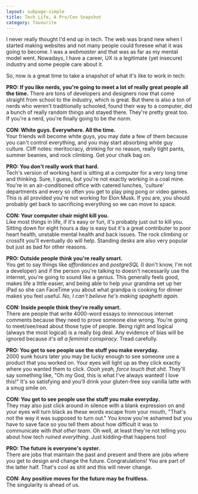 ```yaml
---
layout: subpage-simple
title: Tech Life, A Pro/Con Snapshot
category: favourite
---
```

I never really thought I'd end up in tech. The web was brand new when I started making websites and not many people could foresee what it was going to become. I was a *webmaster* and that was as far as my mental model went. Nowadays, I have a career, UX is a legitimate (yet insecure) industry and some people care about it.

So, now is a great time to take a snapshot of what it's like to work in tech:

**PRO: If you like nerds, you're going to meet a lot of really great people all the time.**
There are tons of developers and designers now that come straight from school to the industry, which is great. But there is also a ton of nerds who weren't traditionally schooled, found their way to a computer, did a bunch of really random things and stayed there. They're pretty great too. If you're a nerd, you're finally going to be *the norm.*

**CON: White guys. Everywhere. All the time.**  
Your friends will become white guys, you may date a few of them because you can't control everything, and you may start absorbing white guy culture. Cliff notes: meritocracy, drinking for no reason, really tight pants, summer beanies, and rock climbing. Get your chalk bag on.

**PRO: You don't really work that hard.**  
Tech's version of working hard is sitting at a computer for a very long time and thinking. Sure, I guess, but you're not exactly working in a coal mine. You're in an air-conditioned office with catered lunches, 'culture' departments and every so often you get to play ping pong or video games. This is all provided you're not working for Elon Musk. If you are, you should probably get back to sacrificing everything so we can move to space.

**CON: Your computer chair might kill you.**  
Like most things in life, if it's easy or fun, it's probably just out to kill you. Sitting down for eight hours a day is easy but it's a great contributer to poor heart health, unstable mental health and back issues. The rock climbing or crossfit you'll eventually do will help. Standing desks are also very popular but just as bad for other reasons.

**PRO: Outside people think you're really smart.**  
You get to say things like *affordances* and *postgreSQL* (I don't know, I'm not a developer) and if the person you're talking to doesn't necessarily use the internet, you're going to sound like a genius. This generally feels good, makes life a little easier, and being able to help your grandma set up her iPad so she can FaceTime you about what grandpa is cooking for dinner makes you feel useful. *No, I can't believe he's making spaghetti again.*

**CON: Inside people think they're really smart.**  
There are people that write 4000-word essays to innnocous internet comments because they need to prove someone else wrong. You're going to meet/see/read about those type of people. Being right and logical (always the most logical) is a really big deal. Any evidence of bias will be ignored because *it's all a feminist conspiracy.* Tread carefully.

**PRO: You get to see people use the stuff you make everyday.**  
2000 sunk hours later you may be lucky enough to see someone use a product that you worked on. Your eyes will light up as they click exactly where you wanted them to click. *Oooh yeah, force touch that shit.* They'll say something like, "Oh my God, this is what I've always wanted! I love this!" It's so satisfying and you'll drink your gluten-free soy vanilla latte with a smug smile on.

**CON: You get to see people use the stuff you make everyday.**  
They may also just click around in silence with a blank expression on and your eyes will turn black as these words escape from your mouth, "That's not the way it was supposed to turn out." You know you're ashamed but you have to save face so you tell them about how difficult it was to communicate with *that other team*. Oh well, at least they're not telling you about how tech *ruined everything.* Just kidding–that happens too!

**PRO: The future is everyone's oyster.**  
There are jobs that maintain the past and present and there are jobs where you get to design and change the future. Congratulations! You are part of the latter half. That's cool as shit and this will never change.

**CON: Any positive moves for the future may be fruitless.**  
The singularity is ahead of us.